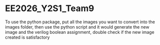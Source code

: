 # EE2026_Y2S1_Team9

To use the python package, put all the images you want to convert into the images folder,
then use the python script and it would generate the new image and the verilog boolean assignment,
double check if the new image created is satisfactory
